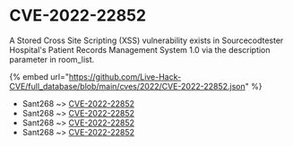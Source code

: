 # CVE-2022-22852

A Stored Cross Site Scripting (XSS) vulnerability exists in Sourcecodtester Hospital's Patient Records Management System 1.0 via the description parameter in room_list.

{% embed url="https://github.com/Live-Hack-CVE/full_database/blob/main/cves/2022/CVE-2022-22852.json" %}


* Sant268 ~> [CVE-2022-22852](https://www.alice-snow.ru/2022/database/cve-2022-22852/cve-2022-22852-sant268)
* Sant268 ~> [CVE-2022-22852](https://www.alice-snow.ru/2022/database/cve-2022-22852/cve-2022-22852-sant268)
* Sant268 ~> [CVE-2022-22852](https://www.alice-snow.ru/2022/database/cve-2022-22852/cve-2022-22852-sant268)
* Sant268 ~> [CVE-2022-22852](https://www.alice-snow.ru/2022/database/cve-2022-22852/cve-2022-22852-sant268)